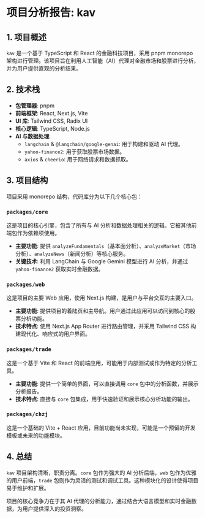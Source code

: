 # 项目分析报告: kav

## 1. 项目概述

`kav` 是一个基于 TypeScript 和 React 的金融科技项目，采用 pnpm monorepo 架构进行管理。该项目旨在利用人工智能（AI）代理对金融市场和股票进行分析，并为用户提供直观的分析结果。

## 2. 技术栈

- **包管理器**: pnpm
- **前端框架**: React, Next.js, Vite
- **UI 库**: Tailwind CSS, Radix UI
- **核心逻辑**: TypeScript, Node.js
- **AI 与数据处理**:
  - `langchain` & `@langchain/google-genai`: 用于构建和驱动 AI 代理。
  - `yahoo-finance2`: 用于获取股票市场数据。
  - `axios` & `cheerio`: 用于网络请求和数据抓取。

## 3. 项目结构

项目采用 monorepo 结构，代码库分为以下几个核心包：

### `packages/core`

这是项目的核心引擎，包含了所有与 AI 分析和数据处理相关的逻辑。它被其他前端包作为依赖项使用。

- **主要功能**: 提供 `analyzeFundamentals`（基本面分析）、`analyzeMarket`（市场分析）、`analyzeNews`（新闻分析）等核心服务。
- **关键技术**: 利用 LangChain 与 Google Gemini 模型进行 AI 分析，并通过 `yahoo-finance2` 获取实时金融数据。

### `packages/web`

这是项目的主要 Web 应用，使用 Next.js 构建，是用户与平台交互的主要入口。

- **主要功能**: 提供项目的着陆页和主导航。用户通过此应用可以访问到核心的股票分析功能。
- **技术特点**: 使用 Next.js App Router 进行路由管理，并采用 Tailwind CSS 构建现代化、响应式的用户界面。

### `packages/trade`

这是一个基于 Vite 和 React 的前端应用，可能用于内部测试或作为特定的分析工具。

- **主要功能**: 提供一个简单的界面，可以直接调用 `core` 包中的分析函数，并展示分析报告。
- **技术特点**: 直接与 `core` 包集成，用于快速验证和展示核心分析功能的输出。

### `packages/chzj`

这是一个基础的 Vite + React 应用，目前功能尚未实现，可能是一个预留的开发模板或未来的功能模块。

## 4. 总结

`kav` 项目架构清晰，职责分离。`core` 包作为强大的 AI 分析后端，`web` 包作为优雅的用户前端，`trade` 包则作为灵活的测试和调试工具。这种模块化的设计使得项目易于维护和扩展。

项目的核心竞争力在于其 AI 代理的分析能力，通过结合大语言模型和实时金融数据，为用户提供深入的投资洞察。
